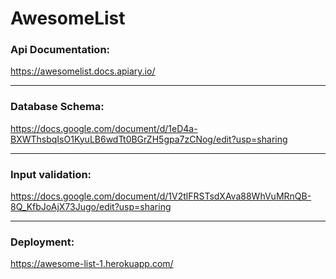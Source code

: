 # AwesomeList

### Api Documentation:
https://awesomelist.docs.apiary.io/

----------------------------------------------

### Database Schema:
https://docs.google.com/document/d/1eD4a-BXWThsbqIsO1KyuLB6wdTt0BGrZH5gpa7zCNog/edit?usp=sharing


----------------------------------------------

### Input validation:
https://docs.google.com/document/d/1V2tlFRSTsdXAva88WhVuMRnQB-8Q_KfbJoAjX73Jugo/edit?usp=sharing

----------------------------------------------

### Deployment:
https://awesome-list-1.herokuapp.com/
